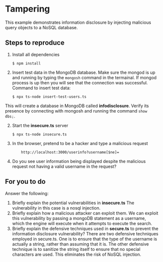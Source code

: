 # Tampering

This example demonstrates information disclosure by injecting malicious query objects to a NoSQL database.

## Steps to reproduce

1. Install all dependencies

    `$ npm install`

2. Insert test data in the MongoDB database. Make sure the mongod is up and running by typing the `mongosh` command in the termainal. If mongod process is up then you will see that the connection was successful. Command to insert test data:

    `$ npx ts-node insert-test-users.ts`

This will create a database in MongoDB called __infodisclosure__. Verify its presence by connecting with mongosh and running the command `show dbs;`.

2. Start the **insecure.ts** server

    `$ npx ts-node insecure.ts`

3. In the browser, pretend to be a hacker and type a malicious request

    ```
        http://localhost:3000/userinfo?username[$ne]=
    ```

4. Do you see user information being displayed despite the malicious request not having a valid username in the request?

## For you to do

Answer the following:

1. Briefly explain the potential vulnerabilities in **insecure.ts**
    The vulnerability in this case is a nosql injection. 
2. Briefly explain how a malicious attacker can exploit them.
    We can exploit this vulnerability by passing a mongoDB statement as a username, which the engine will execute when it attempts to execute the search. 
3. Briefly explain the defensive techniques used in **secure.ts** to prevent the information disclosure vulnerability?
    There are two defensive techniques employed in secure.ts. One is to ensure that the type of the username is actually a string, rather than assuming that it is. The other defensive technique is to sanitize the string itself to ensure that no special characters are used. This eliminates the risk of NoSQL injection.